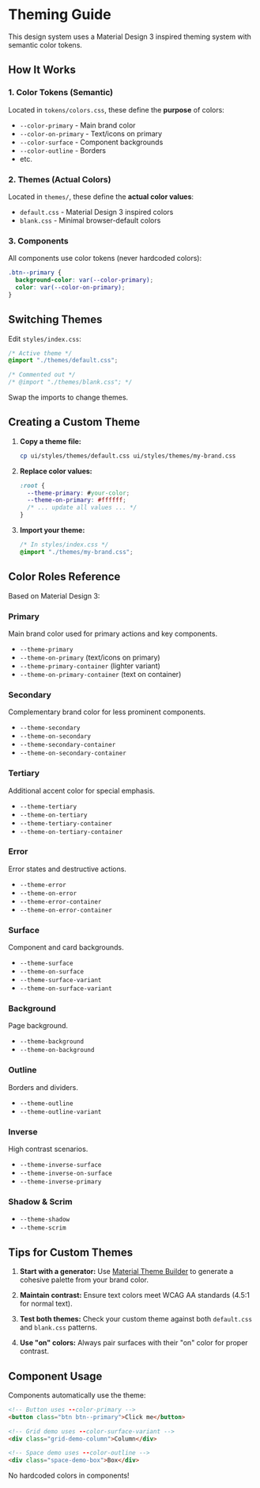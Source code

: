 # Theming Guide

This design system uses a Material Design 3 inspired theming system with semantic color tokens.

## How It Works

### 1. Color Tokens (Semantic)
Located in `tokens/colors.css`, these define the **purpose** of colors:
- `--color-primary` - Main brand color
- `--color-on-primary` - Text/icons on primary
- `--color-surface` - Component backgrounds
- `--color-outline` - Borders
- etc.

### 2. Themes (Actual Colors)
Located in `themes/`, these define the **actual color values**:
- `default.css` - Material Design 3 inspired colors
- `blank.css` - Minimal browser-default colors

### 3. Components
All components use color tokens (never hardcoded colors):
```css
.btn--primary {
  background-color: var(--color-primary);
  color: var(--color-on-primary);
}
```

## Switching Themes

Edit `styles/index.css`:

```css
/* Active theme */
@import "./themes/default.css";

/* Commented out */
/* @import "./themes/blank.css"; */
```

Swap the imports to change themes.

## Creating a Custom Theme

1. **Copy a theme file:**
   ```bash
   cp ui/styles/themes/default.css ui/styles/themes/my-brand.css
   ```

2. **Replace color values:**
   ```css
   :root {
     --theme-primary: #your-color;
     --theme-on-primary: #ffffff;
     /* ... update all values ... */
   }
   ```

3. **Import your theme:**
   ```css
   /* In styles/index.css */
   @import "./themes/my-brand.css";
   ```

## Color Roles Reference

Based on Material Design 3:

### Primary
Main brand color used for primary actions and key components.
- `--theme-primary`
- `--theme-on-primary` (text/icons on primary)
- `--theme-primary-container` (lighter variant)
- `--theme-on-primary-container` (text on container)

### Secondary
Complementary brand color for less prominent components.
- `--theme-secondary`
- `--theme-on-secondary`
- `--theme-secondary-container`
- `--theme-on-secondary-container`

### Tertiary
Additional accent color for special emphasis.
- `--theme-tertiary`
- `--theme-on-tertiary`
- `--theme-tertiary-container`
- `--theme-on-tertiary-container`

### Error
Error states and destructive actions.
- `--theme-error`
- `--theme-on-error`
- `--theme-error-container`
- `--theme-on-error-container`

### Surface
Component and card backgrounds.
- `--theme-surface`
- `--theme-on-surface`
- `--theme-surface-variant`
- `--theme-on-surface-variant`

### Background
Page background.
- `--theme-background`
- `--theme-on-background`

### Outline
Borders and dividers.
- `--theme-outline`
- `--theme-outline-variant`

### Inverse
High contrast scenarios.
- `--theme-inverse-surface`
- `--theme-inverse-on-surface`
- `--theme-inverse-primary`

### Shadow & Scrim
- `--theme-shadow`
- `--theme-scrim`

## Tips for Custom Themes

1. **Start with a generator:** Use [Material Theme Builder](https://m3.material.io/theme-builder) to generate a cohesive palette from your brand color.

2. **Maintain contrast:** Ensure text colors meet WCAG AA standards (4.5:1 for normal text).

3. **Test both themes:** Check your custom theme against both `default.css` and `blank.css` patterns.

4. **Use "on" colors:** Always pair surfaces with their "on" color for proper contrast.

## Component Usage

Components automatically use the theme:

```html
<!-- Button uses --color-primary -->
<button class="btn btn--primary">Click me</button>

<!-- Grid demo uses --color-surface-variant -->
<div class="grid-demo-column">Column</div>

<!-- Space demo uses --color-outline -->
<div class="space-demo-box">Box</div>
```

No hardcoded colors in components!
